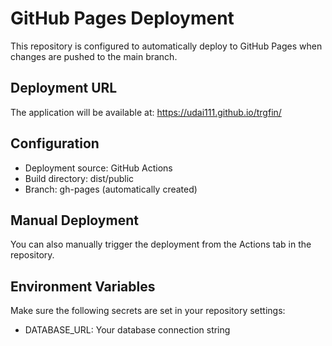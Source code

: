 # GitHub Pages Deployment

This repository is configured to automatically deploy to GitHub Pages when changes are pushed to the main branch.

## Deployment URL
The application will be available at: https://udai111.github.io/trgfin/

## Configuration
- Deployment source: GitHub Actions
- Build directory: dist/public
- Branch: gh-pages (automatically created)

## Manual Deployment
You can also manually trigger the deployment from the Actions tab in the repository.

## Environment Variables
Make sure the following secrets are set in your repository settings:
- DATABASE_URL: Your database connection string
